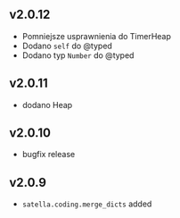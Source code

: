 ## v2.0.12

* Pomniejsze usprawnienia do TimerHeap
* Dodano `self` do @typed
* Dodano typ `Number` do @typed

## v2.0.11

* dodano Heap

## v2.0.10

* bugfix release

## v2.0.9

* `satella.coding.merge_dicts` added
